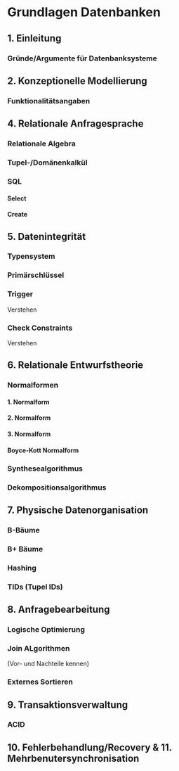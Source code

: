 # Grundlagen Datenbanken
## 1. Einleitung
### Gründe/Argumente für Datenbanksysteme

## 2. Konzeptionelle Modellierung
### Funktionalitätsangaben

## 4. Relationale Anfragesprache
### Relationale Algebra

### Tupel-/Domänenkalkül

### SQL
#### Select

#### Create

## 5. Datenintegrität
### Typensystem

### Primärschlüssel

### Trigger
Verstehen

### Check Constraints
Verstehen

## 6. Relationale Entwurfstheorie
### Normalformen
#### 1. Normalform

#### 2. Normalform

#### 3. Normalform

#### Boyce-Kott Normalform

### Synthesealgorithmus

### Dekompositionsalgorithmus

## 7. Physische Datenorganisation
### B-Bäume

### B+ Bäume

### Hashing

### TIDs (Tupel IDs)

## 8. Anfragebearbeitung
### Logische Optimierung

### Join ALgorithmen
(Vor- und Nachteile kennen)

### Externes Sortieren

## 9. Transaktionsverwaltung
### ACID

## 10. Fehlerbehandlung/Recovery & 11. Mehrbenutersynchronisation